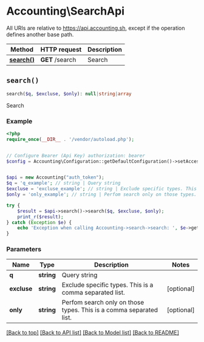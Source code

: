 # Accounting\SearchApi

All URIs are relative to https://api.accounting.sh, except if the operation defines another base path.

| Method | HTTP request | Description |
| ------------- | ------------- | ------------- |
| [**search()**](SearchApi.md#search) | **GET** /search | Search |


## `search()`

```php
search($q, $excluse, $only): null|string|array
```

Search

### Example

```php
<?php
require_once(__DIR__ . '/vendor/autoload.php');


// Configure Bearer (Api Key) authorization: bearer
$config = Accounting\Configuration::getDefaultConfiguration()->setAccessToken('YOUR_ACCESS_TOKEN');


$api = new Accounting("auth_token");
$q = 'q_example'; // string | Query string
$excluse = 'excluse_example'; // string | Exclude specific types. This is a comma separated list.
$only = 'only_example'; // string | Perfom search only on those types. This is a comma separated list.

try {
    $result = $api->search()->search($q, $excluse, $only);
    print_r($result);
} catch (Exception $e) {
    echo 'Exception when calling Accounting->search->search: ', $e->getMessage(), PHP_EOL;
}
```

### Parameters

| Name | Type | Description  | Notes |
| ------------- | ------------- | ------------- | ------------- |
| **q** | **string**| Query string | |
| **excluse** | **string**| Exclude specific types. This is a comma separated list. | [optional] |
| **only** | **string**| Perfom search only on those types. This is a comma separated list. | [optional] |

[[Back to top]](#) [[Back to API list]](../../README.md#endpoints)
[[Back to Model list]](../../README.md#models)
[[Back to README]](../../README.md)
